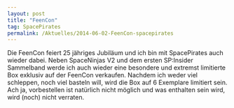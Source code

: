```yaml
---
layout: post
title: "FeenCon"
tag: SpacePirates
permalink: /Aktuelles/2014-06-02-FeenCon-spacepirates
---
```



Die FeenCon feiert 25 jähriges Jubiläum und ich bin mit SpacePirates auch wieder dabei. Neben SpaceNinjas V2 und dem ersten SP:Insider Sammelband werde ich auch wieder eine besondere und extremst limitierte Box exklusiv auf der FeenCon verkaufen. Nachdem ich weder viel schleppen, noch viel basteln will, wird die Box auf 6 Exemplare limitiert sein. Ach ja, vorbestellen ist natürlich nicht möglich und was enthalten sein wird, wird (noch) nicht verraten.


